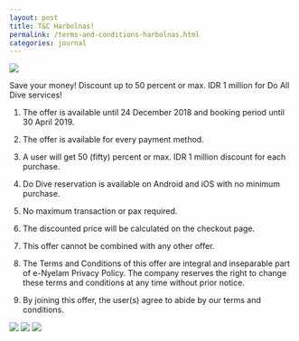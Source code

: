 ```yaml
---
layout: post
title: T&C Harbolnas!
permalink: /terms-and-conditions-harbolnas.html
categories: journal
---
```


<img src="https://i.imgur.com/xsBdubS.png" class="img-responsive post-feat-img" />

Save your money! Discount up to 50 percent or max. IDR 1 million for Do All Dive services!

1. The offer is available until 24 December 2018 and booking period until 30 April 2019.

2. The offer is available for every payment method.

3. A user will get 50 (fifty) percent or max. IDR 1 million discount for each purchase.

4. Do Dive reservation is available on Android and iOS with no minimum purchase.

5. No maximum transaction or pax required.

6. The discounted price will be calculated on the checkout page.

7. This offer cannot be combined with any other offer.

8. The Terms and Conditions of this offer are integral and inseparable part of e-Nyelam Privacy Policy. The company reserves the right to change these terms and conditions at any time without prior notice.

9. By joining this offer, the user(s) agree to abide by our terms and conditions. 

<img src="https://i.imgur.com/OG0crad.png" class="img-responsive post-feat-img" />

<img src="https://i.imgur.com/ICozoLp.png" class="img-responsive post-feat-img" />

<img src="https://i.imgur.com/9q3qBEL.png" class="img-responsive post-feat-img" />
